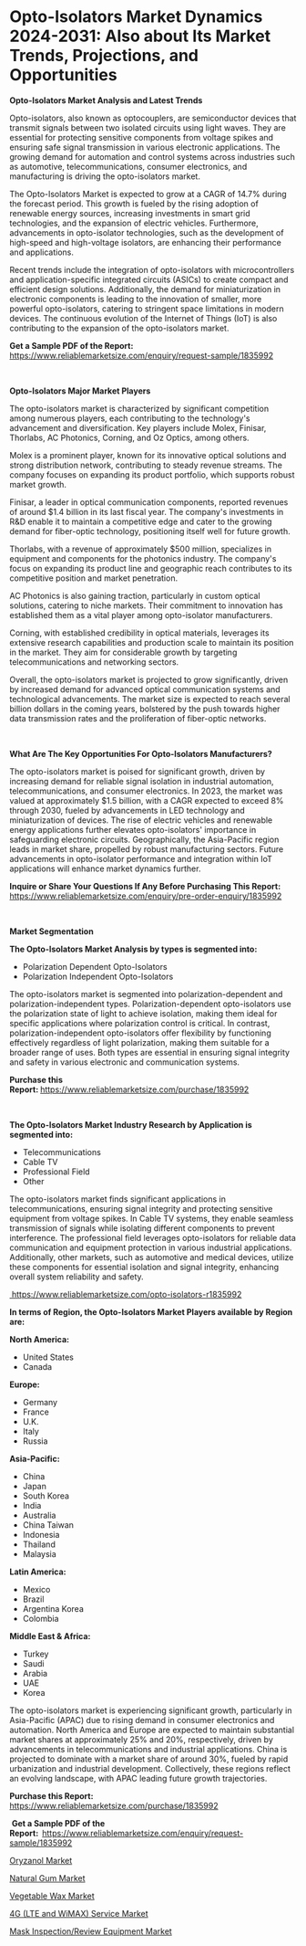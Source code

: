 <p><h1>Opto-Isolators Market Dynamics 2024-2031: Also about Its Market Trends, Projections, and Opportunities</h1></p><p><strong>Opto-Isolators Market Analysis and Latest Trends</strong></p>
<p><p>Opto-isolators, also known as optocouplers, are semiconductor devices that transmit signals between two isolated circuits using light waves. They are essential for protecting sensitive components from voltage spikes and ensuring safe signal transmission in various electronic applications. The growing demand for automation and control systems across industries such as automotive, telecommunications, consumer electronics, and manufacturing is driving the opto-isolators market.</p><p>The Opto-Isolators Market is expected to grow at a CAGR of 14.7% during the forecast period. This growth is fueled by the rising adoption of renewable energy sources, increasing investments in smart grid technologies, and the expansion of electric vehicles. Furthermore, advancements in opto-isolator technologies, such as the development of high-speed and high-voltage isolators, are enhancing their performance and applications.</p><p>Recent trends include the integration of opto-isolators with microcontrollers and application-specific integrated circuits (ASICs) to create compact and efficient design solutions. Additionally, the demand for miniaturization in electronic components is leading to the innovation of smaller, more powerful opto-isolators, catering to stringent space limitations in modern devices. The continuous evolution of the Internet of Things (IoT) is also contributing to the expansion of the opto-isolators market.</p></p>
<p><strong>Get a Sample PDF of the Report:&nbsp;</strong> <a href="https://www.reliablemarketsize.com/enquiry/request-sample/1835992?utm_campaign=1186&utm_medium=2&utm_source=Github&utm_content=ia&utm_term=16102024&utm_id=opto-isolators">https://www.reliablemarketsize.com/enquiry/request-sample/1835992</a></p>
<p>&nbsp;</p>
<p><strong>Opto-Isolators Major Market Players</strong></p>
<p><p>The opto-isolators market is characterized by significant competition among numerous players, each contributing to the technology's advancement and diversification. Key players include Molex, Finisar, Thorlabs, AC Photonics, Corning, and Oz Optics, among others. </p><p>Molex is a prominent player, known for its innovative optical solutions and strong distribution network, contributing to steady revenue streams. The company focuses on expanding its product portfolio, which supports robust market growth.</p><p>Finisar, a leader in optical communication components, reported revenues of around $1.4 billion in its last fiscal year. The company's investments in R&D enable it to maintain a competitive edge and cater to the growing demand for fiber-optic technology, positioning itself well for future growth.</p><p>Thorlabs, with a revenue of approximately $500 million, specializes in equipment and components for the photonics industry. The company's focus on expanding its product line and geographic reach contributes to its competitive position and market penetration.</p><p>AC Photonics is also gaining traction, particularly in custom optical solutions, catering to niche markets. Their commitment to innovation has established them as a vital player among opto-isolator manufacturers.</p><p>Corning, with established credibility in optical materials, leverages its extensive research capabilities and production scale to maintain its position in the market. They aim for considerable growth by targeting telecommunications and networking sectors.</p><p>Overall, the opto-isolators market is projected to grow significantly, driven by increased demand for advanced optical communication systems and technological advancements. The market size is expected to reach several billion dollars in the coming years, bolstered by the push towards higher data transmission rates and the proliferation of fiber-optic networks.</p></p>
<p>&nbsp;</p>
<p><strong>What Are The Key Opportunities For Opto-Isolators Manufacturers?</strong></p>
<p><p>The opto-isolators market is poised for significant growth, driven by increasing demand for reliable signal isolation in industrial automation, telecommunications, and consumer electronics. In 2023, the market was valued at approximately $1.5 billion, with a CAGR expected to exceed 8% through 2030, fueled by advancements in LED technology and miniaturization of devices. The rise of electric vehicles and renewable energy applications further elevates opto-isolators' importance in safeguarding electronic circuits. Geographically, the Asia-Pacific region leads in market share, propelled by robust manufacturing sectors. Future advancements in opto-isolator performance and integration within IoT applications will enhance market dynamics further.</p></p>
<p><strong>Inquire or Share Your Questions If Any Before Purchasing This Report:</strong> <a href="https://www.reliablemarketsize.com/enquiry/pre-order-enquiry/1835992?utm_campaign=1186&utm_medium=2&utm_source=Github&utm_content=ia&utm_term=16102024&utm_id=opto-isolators">https://www.reliablemarketsize.com/enquiry/pre-order-enquiry/1835992</a></p>
<p>&nbsp;</p>
<p><strong>Market Segmentation</strong></p>
<p><strong>The Opto-Isolators Market Analysis by types is segmented into:</strong></p>
<p><ul><li>Polarization Dependent Opto-Isolators</li><li>Polarization Independent Opto-Isolators</li></ul></p>
<p><p>The opto-isolators market is segmented into polarization-dependent and polarization-independent types. Polarization-dependent opto-isolators use the polarization state of light to achieve isolation, making them ideal for specific applications where polarization control is critical. In contrast, polarization-independent opto-isolators offer flexibility by functioning effectively regardless of light polarization, making them suitable for a broader range of uses. Both types are essential in ensuring signal integrity and safety in various electronic and communication systems.</p></p>
<p><strong>Purchase this Report:&nbsp;</strong><a href="https://www.reliablemarketsize.com/purchase/1835992?utm_campaign=1186&utm_medium=2&utm_source=Github&utm_content=ia&utm_term=16102024&utm_id=opto-isolators">https://www.reliablemarketsize.com/purchase/1835992</a></p>
<p>&nbsp;</p>
<p><strong>The Opto-Isolators Market Industry Research by Application is segmented into:</strong></p>
<p><ul><li>Telecommunications</li><li>Cable TV</li><li>Professional Field</li><li>Other</li></ul></p>
<p><p>The opto-isolators market finds significant applications in telecommunications, ensuring signal integrity and protecting sensitive equipment from voltage spikes. In Cable TV systems, they enable seamless transmission of signals while isolating different components to prevent interference. The professional field leverages opto-isolators for reliable data communication and equipment protection in various industrial applications. Additionally, other markets, such as automotive and medical devices, utilize these components for essential isolation and signal integrity, enhancing overall system reliability and safety.</p></p>
<p><a href="https://www.reliablemarketsize.com/opto-isolators-r1835992?utm_campaign=1186&utm_medium=2&utm_source=Github&utm_content=ia&utm_term=16102024&utm_id=opto-isolators">&nbsp;https://www.reliablemarketsize.com/opto-isolators-r1835992</a></p>
<p><strong>In terms of Region, the Opto-Isolators Market Players available by Region are:</strong></p>
<p>
    <p> <strong> North America: </strong>
        <ul>
            <li>United States</li>
            <li>Canada</li>
        </ul>
        </p> 
    <p> <strong> Europe: </strong>
        <ul>
            <li>Germany</li>
            <li>France</li>
            <li>U.K.</li>
            <li>Italy</li>
            <li>Russia</li>
        </ul>
        </p> 
    <p> <strong> Asia-Pacific: </strong>
        <ul>
            <li>China</li>
            <li>Japan</li>
            <li>South Korea</li>
            <li>India</li>
            <li>Australia</li>
            <li>China Taiwan</li>
            <li>Indonesia</li>
            <li>Thailand</li>
            <li>Malaysia</li>
        </ul>
        </p> 
    <p> <strong> Latin America: </strong>
        <ul>
            <li>Mexico</li>
            <li>Brazil</li>
            <li>Argentina Korea</li>
            <li>Colombia</li>
        </ul>
        </p> 
    <p> <strong> Middle East & Africa: </strong>
        <ul>
            <li>Turkey</li>
            <li>Saudi</li>
            <li>Arabia</li>
            <li>UAE</li>
            <li>Korea</li>
        </ul>
    </p>
    </p>
<p><p>The opto-isolators market is experiencing significant growth, particularly in Asia-Pacific (APAC) due to rising demand in consumer electronics and automation. North America and Europe are expected to maintain substantial market shares at approximately 25% and 20%, respectively, driven by advancements in telecommunications and industrial applications. China is projected to dominate with a market share of around 30%, fueled by rapid urbanization and industrial development. Collectively, these regions reflect an evolving landscape, with APAC leading future growth trajectories.</p></p>
<p><strong>Purchase this Report: </strong><a href="https://www.reliablemarketsize.com/purchase/1835992?utm_campaign=1186&utm_medium=2&utm_source=Github&utm_content=ia&utm_term=16102024&utm_id=opto-isolators">https://www.reliablemarketsize.com/purchase/1835992</a></p>
<p>&nbsp;<strong>Get a Sample PDF of the Report:&nbsp;&nbsp;</strong><a href="https://www.reliablemarketsize.com/enquiry/request-sample/1835992?utm_campaign=1186&utm_medium=2&utm_source=Github&utm_content=ia&utm_term=16102024&utm_id=opto-isolators">https://www.reliablemarketsize.com/enquiry/request-sample/1835992</a></p>
<p><strong></strong></p>
<p><p><a href="https://www.linkedin.com/pulse/pulse-oryzanol-rhythms-change-market-resonance-2024-2031-l36yc?utm_campaign=1186&utm_medium=2&utm_source=Github&utm_content=ia&utm_term=16102024&utm_id=opto-isolators">Oryzanol Market</a></p><p><a href="https://www.linkedin.com/pulse/decoding-natural-gum-industry-dynamics-strategic-imperatives-qaupc?utm_campaign=1186&utm_medium=2&utm_source=Github&utm_content=ia&utm_term=16102024&utm_id=opto-isolators">Natural Gum Market</a></p><p><a href="https://www.linkedin.com/pulse/emerging-trends-vegetable-wax-market-global-outlook-y9cfc?utm_campaign=1186&utm_medium=2&utm_source=Github&utm_content=ia&utm_term=16102024&utm_id=opto-isolators">Vegetable Wax Market</a></p><p><a href="https://github.com/b9uxfeyen/Market-Research-Report-List-1/blob/main/4g-lte-and-wimax-service-market.md?utm_campaign=1186&utm_medium=2&utm_source=Github&utm_content=ia&utm_term=16102024&utm_id=opto-isolators">4G (LTE and WiMAX) Service Market</a></p><p><a href="https://github.com/callie4vf/Market-Research-Report-List-1/blob/main/mask-inspectionreview-equipment-market.md?utm_campaign=1186&utm_medium=2&utm_source=Github&utm_content=ia&utm_term=16102024&utm_id=opto-isolators">Mask Inspection/Review Equipment Market</a></p></p>
